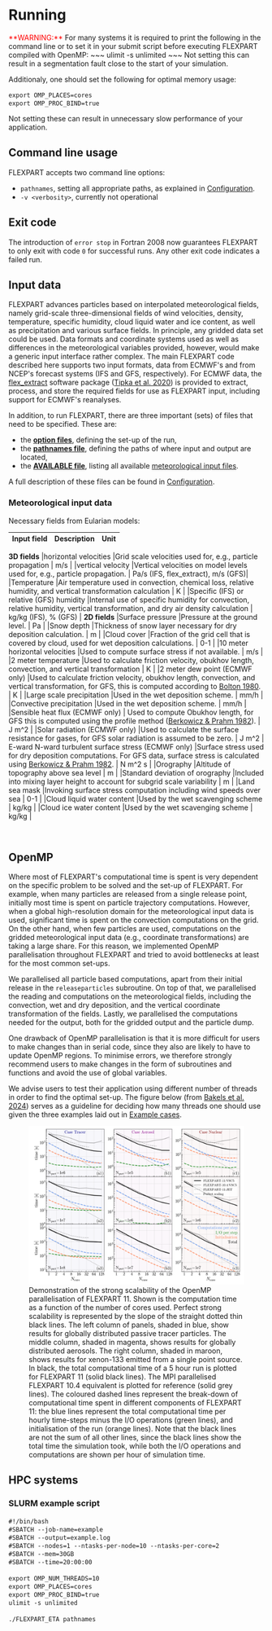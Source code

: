 # Running

<span style="color:red">
**WARNING:**
</span>
For many systems it is required to print the following in the command line or to set it in your submit script before executing FLEXPART compiled with OpenMP:
~~~
ulimit -s unlimited
~~~
Not setting this can result in a segmentation fault close to the start of your simulation.

Additionaly, one should set the following for optimal memory usage:
~~~
export OMP_PLACES=cores
export OMP_PROC_BIND=true
~~~
Not setting these can result in unnecessary slow performance of your application.

## Command line usage

FLEXPART accepts two command line options:

- `pathnames`, setting all appropriate paths, as explained in [Configuration](configuration.md#config).
- `-v <verbosity>`, currently not operational

## Exit code

The introduction of `error stop` in Fortran 2008 now guarantees FLEXPART to only exit with code `0` for successful runs. Any other exit code indicates a failed run.

## Input data
FLEXPART advances particles based on interpolated meteorological fields, namely grid-scale three-dimensional fields of wind velocities, density, temperature, specific humidity, cloud liquid water and ice content, as well as precipitation and various surface fields. In principle, any gridded data set could be used. Data formats and coordinate systems used as well as differences in the meteorological variables provided, however, would make a generic input interface rather complex. The main FLEXPART code described here supports two input formats, data from ECMWF's and from NCEP's forecast systems (IFS and GFS, respectively). For ECMWF data, the [flex_extract](https://flexpart.img.univie.ac.at/flexextract/index.html) software package ([Tipka et al. 2020](https://gmd.copernicus.org/articles/13/5277/2020/)) is provided to extract, process, and store the required fields for use as FLEXPART input, including support for ECMWF's reanalyses.

In addition, to run FLEXPART, there are three important (sets) of files that need to be specified.
These are:

- the [**option files**](configuration.md#options), defining the set-up of the run,
- the [**pathnames file**](configuration.md#pathnames), defining the paths of where input and output are located, 
- the [**AVAILABLE file**](configuration.md#available), listing all available [meteorological input files](running.md#meteodata).

A full description of these files can be found in [Configuration](configuration.md#config).


### <a name="meteodata"></a>Meteorological input data

Necessary fields from Eularian models:

| Input field | Description | Unit|
| ------------- | ----------- | --------- |
**3D fields**
|horizontal velocities  |Grid scale velocities used for, e.g., particle propagation  | m/s |
|vertical velocity      |Vertical velocities on model levels used for, e.g., particle propagation. | Pa/s (IFS, flex_extract), m/s (GFS)|
|Temperature            |Air temperature used in convection, chemical loss, relative humidity, and vertical transformation calculation | K |
|Specific (IFS) or relative (GFS) humidity |Internal use of specific humidity for convection, relative humidity, vertical transformation, and dry air density calculation | kg/kg (IFS), % (GFS) |
**2D fields**
|Surface pressure |Pressure at the ground level. | Pa |
|Snow depth |Thickness of snow layer necessary for dry deposition calculation. | m |
|Cloud cover |Fraction of the grid cell that is covered by cloud, used for wet deposition calculations. | 0-1 |
|10 meter horizontal velocities |Used to compute surface stress if not available. | m/s |
|2 meter temperature |Used to calculate friction velocity, obukhov length, convection, and vertical transformation | K |
|2 meter dew point (ECMWF only) |Used to calculate friction velocity, obukhov length, convection, and vertical transformation, for GFS, this is computed according to [Bolton 1980](https://doi.org/10.1175/1520-0493(1980)108%3C1046:TCOEPT%3E2.0.CO;2). | K |
|Large scale precipitation |Used in the wet deposition scheme. | mm/h |
|Convective precipitation |Used in the wet deposition scheme. | mm/h |
|Sensible heat flux (ECMWF only)  | Used to compute Obukhov length, for GFS this is computed using the profile method ([Berkowicz & Prahm 1982](https://doi.org/10.1016/0004-6981(82)90032-4)). | J m^2 |
|Solar radiation (ECMWF only) |Used to calculate the surface resistance for gases, for GFS solar radiation is assumed to be zero. | J m^2 |
E-ward N-ward turbulent surface stress (ECMWF only)  |Surface stress used for dry deposition computations. For GFS data, surface stress is calculated using [Berkowicz & Prahm 1982](https://doi.org/10.1016/0004-6981(82)90032-4). | N m^2 s |
|Orography |Altitude of topography above sea level | m |
|Standard deviation of orography |Included into mixing layer height to account for subgrid scale variability | m |
|Land sea mask |Invoking surface stress computation including wind speeds over sea | 0-1 |
|Cloud liquid water content |Used by the wet scavenging scheme | kg/kg |
|Cloud ice water content |Used by the wet scavenging scheme | kg/kg |

<br/>

## OpenMP

Where most of FLEXPART's computational time is spent is very dependent on the specific problem to be solved and the set-up of FLEXPART. For example, when many particles are released from a single release point, initially most time is spent on particle trajectory computations. However, when a global high-resolution domain for the meteorological input data is used, significant time is spent on the convection computations on the grid. On the other hand, when few particles are used, computations on the gridded meteorological input data (e.g., coordinate transformations) are taking a large share. For this reason, we implemented OpenMP parallelisation throughout FLEXPART and tried to avoid bottlenecks at least for the most common set-ups.

We parallelised all particle based computations, apart from their initial release in the `releaseparticles` subroutine. On top of that, we parallelised the reading and computations on the meteorological fields, including the convection, wet and dry deposition, and the vertical coordinate transformation of the fields. Lastly, we parallelised the computations needed for the output, both for the gridded output and the particle dump.

One drawback of OpenMP parallelisation is that it is more difficult for users to make changes than in serial code, since they also are likely to have to update OpenMP regions. To minimise errors, we therefore strongly recommend users to make changes in the form of subroutines and functions and avoid the use of global variables.

We advise users to test their application using different number of threads in order to find the optimal set-up. The figure below (from [Bakels et al. 2024](https://egusphere.copernicus.org/preprints/2024/egusphere-2024-1713/)) serves as a guideline for deciding how many threads one should use given the three examples laid out in [Example cases](examples.md#cases).
<figure>
	<img src="images/OPTeta.png"
		alt="Benchmarking">
	<figcaption>Demonstration of the strong scalability of the OpenMP parallelisation of FLEXPART 11. Shown is the computation time as a function of the number of cores used. Perfect strong scalability is represented by the slope of the straight dotted thin black lines. The left column of panels, shaded in blue, show results for globally distributed passive tracer particles. The middle column, shaded in magenta, shows results for globally distributed aerosols. The right column, shaded in maroon, shows results for xenon-133 emitted from a single point source. In black, the total computational time of a 5 hour run is plotted for FLEXPART 11 (solid black lines). The MPI parallelised FLEXPART 10.4 equivalent is plotted for reference (solid grey lines). The coloured dashed lines represent the break-down of computational time spent in different components of FLEXPART 11: the blue lines represent the total computational time per hourly time-steps minus the I/O operations (green lines), and initialisation of the run (orange lines). Note that the black lines are not the sum of all other lines, since the black lines show the total time the simulation took, while both the I/O operations and computations are shown per hour of simulation time.</figcaption>
</figure>

## HPC systems

### SLURM example script

```
#!/bin/bash
#SBATCH --job-name=example
#SBATCH --output=example.log
#SBATCH --nodes=1 --ntasks-per-node=10 --ntasks-per-core=2 
#SBATCH --mem=30GB 
#SBATCH --time=20:00:00

export OMP_NUM_THREADS=10
export OMP_PLACES=cores
export OMP_PROC_BIND=true
ulimit -s unlimited

./FLEXPART_ETA pathnames
```